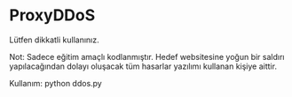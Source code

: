 # ProxyDDoS

Lütfen dikkatli kullanınız.

Not: Sadece eğitim amaçlı kodlanmıştır. Hedef websitesine yoğun bir saldırı yapılacağından dolayı oluşacak tüm hasarlar yazılımı kullanan kişiye aittir.

Kullanım: python ddos.py
